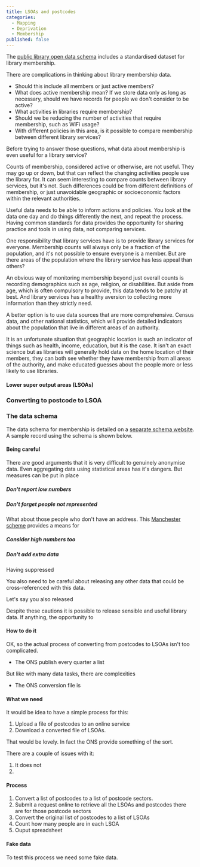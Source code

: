 ```yaml
---
title: LSOAs and postcodes
categories: 
  - Mapping
  - Deprivation
  - Membership
published: false
---
```


The [public library open data schema](https://schema.librarydata.uk/membership) includes a standardised dataset for library membership.

There are complications in thinking about library membership data.

- Should this include all members or just active members?
- What does active membership mean? If we store data only as long as necessary, should we have records for people we don't consider to be active?
- What activities in libraries require membership?
- Should we be reducing the number of activities that require membership, such as WiFi usage?
- With different policies in this area, is it possible to compare membership between different library services?

Before trying to answer those questions, what data about membership is even useful for a library service?

Counts of membership, considered active or otherwise, are not useful. They may go up or down, but that can reflect the changing activities people use the library for. It can seem interesting to compare counts between library services, but it's not. Such differences could be from different definitions of membership, or just unavoidable geographic or socioeconomic factors within the relevant authorities.

Useful data needs to be able to inform actions and policies. You look at the data one day and do things differently the next, and repeat the process. Having common standards for data provides the opportunity for sharing practice and tools in using data, not comparing services.

One responsibility that library services have is to provide library services for everyone. Membership counts will always only be a fraction of the population, and it's not possible to ensure everyone is a member. But are there areas of the population where the library service has less appeal than others?

An obvious way of monitoring membership beyond just overall counts is recording demographics such as age, religion, or disabilities. But aside from age, which is often compulsory to provide, this data tends to be patchy at best. And library services has a healthy aversion to collecting more information than they strictly need.

A better option is to use data sources that are more comprehensive. Census data, and other national statistics, which will provide detailed indicators about the population that live in different areas of an authority.

It is an unfortunate situation that geographic location is such an indicator of things such as health, income, education, but it is the case. It isn't an exact science but as libraries will generally hold data on the home location of their members, they can both see whether they have membership from all areas of the authority, and make educated guesses about the people more or less likely to use libraries.

#### Lower super output areas (LSOAs)



### Converting to postcode to LSOA




### The data schema

The data schema for membership is detailed on a [separate schema website](https://schema.librarydata.uk/membership). A sample record using the schema is shown below.




#### Being careful

There are good arguments that it is very difficult to genuinely anonymise data. Even aggregating data using statistical areas has it's dangers. But measures can be put in place

##### Don't report low numbers


##### Don't forget people not represented

What about those people who don't have an address. This [Manchester scheme](https://www.bbc.co.uk/news/uk-england-manchester-41775445) provides a means for 




##### Consider high numbers too


##### Don't add extra data

Having suppressed 

You also need to be careful about releasing any other data that could be cross-referenced with this data.

Let's say you also released


Despite these cautions it is possible to release sensible and useful library data. If anything, the opportunity to 

#### How to do it

OK, so the actual process of converting from postcodes to LSOAs isn't too complicated.

* The ONS publish every quarter a list 

But like with many data tasks, there are complexities

* The ONS conversion file is 


#### What we need

It would be idea to have a simple process for this:

1. Upload a file of postcodes to an online service
2. Download a converted file of LSOAs.

That would be lovely. In fact the ONS provide something of the sort.

There are a couple of issues with it:

1. It does not 
2. 



#### Process

1. Convert a list of postcodes to a list of postcode sectors.
2. Submit a request online to retrieve all the LSOAs and postcodes there are for those postcode sectors
3. Convert the original list of postcodes to a list of LSOAs
4. Count how many people are in each LSOA
5. Ouput spreadsheet

#### Fake data

To test this process we need some fake data.

<!--stackedit_data:
eyJoaXN0b3J5IjpbMTc1MDY3Mjg5OF19
-->
